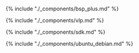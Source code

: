 {% include "./_components/bsp_plus.md" %}

{% include "./_components/vlp.md" %}

{% include "./_components/sdk.md" %}

{% include "./_components/ubuntu_debian.md" %}
